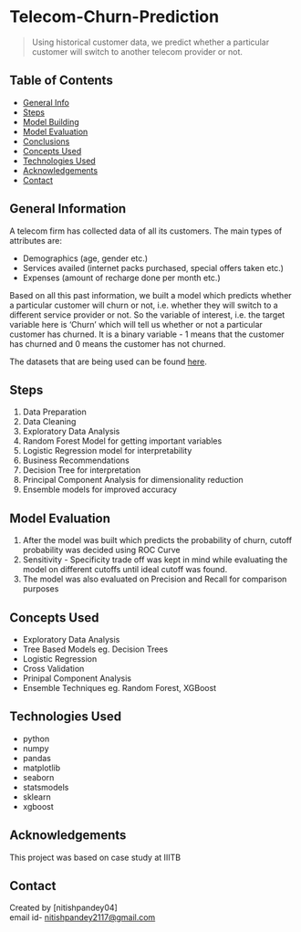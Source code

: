 # Telecom-Churn-Prediction
> Using historical customer data, we predict whether a particular customer will switch to another telecom provider or not.

## Table of Contents
* [General Info](#general-information)
* [Steps](#steps)
* [Model Building](#model-building)
* [Model Evaluation](#model-evaluation)
* [Conclusions](#conclusions)
* [Concepts Used](#concepts-used)
* [Technologies Used](#technologies-used)
* [Acknowledgements](#acknowledgements)
* [Contact](#contact)

## General Information

A telecom firm has collected data of all its customers. The main types of attributes are:

- Demographics (age, gender etc.)
- Services availed (internet packs purchased, special offers taken etc.)
- Expenses (amount of recharge done per month etc.)
 
Based on all this past information, we built a model which predicts whether a particular customer will 
churn or not, i.e. whether they will switch to a different service provider or not. So the variable of interest, i.e. 
the target variable here is ‘Churn’ which will tell us whether or not a particular customer has churned. 
It is a binary variable - 1 means that the customer has churned and 0 means the customer has not churned.

The datasets that are being used can be found [here](https://drive.google.com/drive/folders/1Fzml-oBTKHQ5qZlC_9J1bcRbSjB3eA6H?usp=sharing).

## Steps
1. Data Preparation
2. Data Cleaning
3. Exploratory Data Analysis
4. Random Forest Model for getting important variables
5. Logistic Regression model for interpretability
6. Business Recommendations
7. Decision Tree for interpretation
8. Principal Component Analysis for dimensionality reduction
9. Ensemble models for improved accuracy

## Model Evaluation
1. After the model was built which predicts the probability of churn, cutoff probability was decided using ROC Curve
2. Sensitivity - Specificity trade off was kept in mind while evaluating the model on different cutoffs until ideal cutoff was found.
3. The model was also evaluated on Precision and Recall for comparison purposes

## Concepts Used
- Exploratory Data Analysis
- Tree Based Models eg. Decision Trees
- Logistic Regression
- Cross Validation
- Prinipal Component Analysis
- Ensemble Techniques eg. Random Forest, XGBoost

## Technologies Used
- python
- numpy
- pandas
- matplotlib
- seaborn
- statsmodels
- sklearn
- xgboost

## Acknowledgements
This project was based on case study at IIITB

## Contact
Created by [nitishpandey04]<br>
email id- nitishpandey2117@gmail.com
